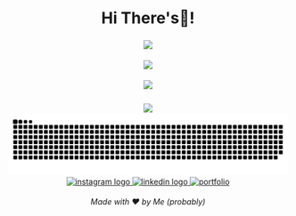 <h1 align="center">Hi There's👋!</h1>

###

<div align="center">
<!--   <img src="https://github-readme-stats.vercel.app/api?username=gilangfatahilah&show_icons=true&rank_icon=github&theme=react&include_all_commits=true&count_private=true" height="150" alt="stats graph"  />  -->
  
<img src="https://github-readme-stats.vercel.app/api?username=gilangfatahilah&theme=tokyonight&show_icons=true&rank_icon=github&hide_border=false&count_private=true" /> <br>
<br>
<img src="https://github-readme-streak-stats.herokuapp.com/?user=gilangfatahilah&theme=tokyonight&hide_border=false" /> <br>
<br>
<img src="https://github-readme-stats.vercel.app/api/top-langs/?username=gilangfatahilah&theme=tokyonight&show_icons=true&hide_border=false&layout=compact" width="35%"/>
</div>

###

<div align="center">
  <img height="150" src="https://media.giphy.com/media/CRWdhM1XgJ7Pi/giphy.gif"  />
  <br>
  <img alt="snake eating my contributions" src="https://raw.githubusercontent.com/gilangfatahilah/gilangfatahilah/output/github-contribution-grid-snake.svg" />
  <br>
</div>

<div align="center">
  <a href="https://instagram.com/gilanqf" target="_blank">
    <img src="https://img.shields.io/static/v1?message=Instagram&logo=instagram&label=&color=E4405F&logoColor=white&labelColor=&style=for-the-badge" height="30" alt="instagram logo"  />
  </a>
  <a href="https://www.linkedin.com/in/gilang-fatahilah/" target="_blank">
    <img src="https://img.shields.io/static/v1?message=LinkedIn&logo=linkedin&label=&color=0077B5&logoColor=white&labelColor=&style=for-the-badge" height="30" alt="linkedin logo"  />
  </a>
   <a href="https://drive.google.com/drive/folders/1-IkCWCs2Bhw54-9UxArS3MAe4yQb6bJp?usp=drive_link" target="_blank">
    <img src="https://img.shields.io/badge/Portfolio-565f89?style=for-the-badge&logo=About.me&logoColor=white" height="30" alt="portfolio"  />
  </a>
</div>


<h6 align="center">Made with ❤️ by Me (probably)</h6>

